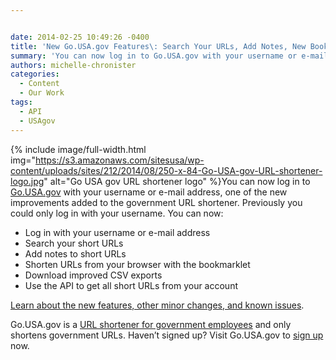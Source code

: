 ```yaml
---


date: 2014-02-25 10:49:26 -0400
title: 'New Go.USA.gov Features\: Search Your URLs, Add Notes, New Bookmarklet, and More'
summary: 'You can now log in to Go.USA.gov with your username or e-mail address, one of the &nbsp;new improvements added to the government URL shortener.&nbsp;Previously you could only log in with your username. You can now\: Log in with your username or e-mail address Search your short URLs'
authors: michelle-chronister
categories:
  - Content
  - Our Work
tags:
  - API
  - USAgov
---
```



{% include image/full-width.html img="https://s3.amazonaws.com/sitesusa/wp-content/uploads/sites/212/2014/08/250-x-84-Go-USA-gov-URL-shortener-logo.jpg" alt="Go USA gov URL shortener logo" %}You can now log in to [Go.USA.gov](https://go.usa.gov/) with your username or e-mail address, one of the  new improvements added to the government URL shortener. Previously you could only log in with your username. You can now:

  * Log in with your username or e-mail address
  * Search your short URLs
  * Add notes to short URLs
  * Shorten URLs from your browser with the bookmarklet
  * Download improved CSV exports
  * Use the API to get all short URLs from your account

[Learn about the new features, other minor changes, and known issues](http://go.usa.gov/node/121).

Go.USA.gov is a [URL shortener for government employees](https://www.WHATEVER/services/usa-gov-short-urls/) and only shortens government URLs. Haven&#8217;t signed up? Visit Go.USA.gov to [sign up](https://go.usa.gov/) now.